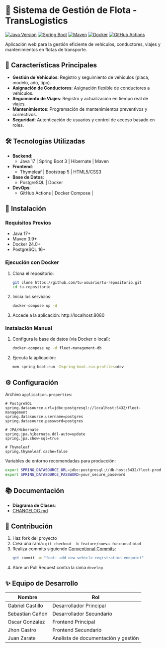 
# 🚚 Sistema de Gestión de Flota - TransLogistics

[![Java Version](https://img.shields.io/badge/Java-17%2B-blue)](https://openjdk.org/)
[![Spring Boot](https://img.shields.io/badge/Spring%20Boot-3.1%2B-brightgreen)](https://spring.io/projects/spring-boot)
[![Maven](https://img.shields.io/badge/Maven-3.9%2B-orange)](https://maven.apache.org/)
[![Docker](https://img.shields.io/badge/Docker-24.0%2B-blue)](https://www.docker.com/)
[![GitHub Actions](https://img.shields.io/badge/GitHub%20Actions-Enabled-brightgreen)](www.github.com/features/actions)


Aplicación web para la gestión eficiente de vehículos, conductores, viajes y mantenimientos en flotas de transporte.

## 🌟 Características Principales
- **Gestión de Vehículos**: Registro y seguimiento de vehículos (placa, modelo, año, tipo).
- **Asignación de Conductores**: Asignación flexible de conductores a vehículos.
- **Seguimiento de Viajes**: Registro y actualización en tiempo real de viajes.
- **Mantenimientos**: Programación de mantenimientos preventivos y correctivos.
- **Seguridad**: Autenticación de usuarios y control de acceso basado en roles.

## 🛠️ Tecnologías Utilizadas
- **Backend**: 
  - Java 17 | Spring Boot 3 | Hibernate | Maven
- **Frontend**: 
  - Thymeleaf | Bootstrap 5 | HTML5/CSS3
- **Base de Datos**: 
  - PostgreSQL | Docker
- **DevOps**: 
  - GitHub Actions | Docker Compose |

## 🚀 Instalación
### Requisitos Previos
- Java 17+
- Maven 3.9+
- Docker 24.0+
- PostgreSQL 16+

### Ejecución con Docker
1. Clona el repositorio:
   ```bash
   git clone https://github.com/tu-usuario/tu-repositorio.git
   cd tu-repositorio
   ```
2. Inicia los servicios:
   ```bash
   docker-compose up -d
   ```
3. Accede a la aplicación: http://localhost:8080

### Instalación Manual
1. Configura la base de datos (via Docker o local):
   ```bash
   docker-compose up -d fleet-management-db
   ```
2. Ejecuta la aplicación:
   ```bash
   mvn spring-boot:run -Dspring-boot.run.profiles=dev
   ```

## ⚙️ Configuración
Archivo `application.properties`:
```properties
# PostgreSQL
spring.datasource.url=jdbc:postgresql://localhost:5432/fleet-management
spring.datasource.username=postgres
spring.datasource.password=postgres

# JPA/Hibernate
spring.jpa.hibernate.ddl-auto=update
spring.jpa.show-sql=true

# Thymeleaf
spring.thymeleaf.cache=false
```

Variables de entorno recomendadas para producción:
```bash
export SPRING_DATASOURCE_URL=jdbc:postgresql://db-host:5432/fleet-prod
export SPRING_DATASOURCE_PASSWORD=your_secure_password
```

## 📚 Documentación
- **Diagrama de Clases**:
- [CHANGELOG.md](CHANGELOG.md) 

## 🤝 Contribución
1. Haz fork del proyecto
2. Crea una rama: `git checkout -b feature/nueva-funcionalidad`
3. Realiza commits siguiendo [Conventional Commits](https://www.conventionalcommits.org/):
   ```bash
   git commit -m "feat: add new vehicle registration endpoint"
   ```
4. Abre un Pull Request contra la rama `develop`


## ✨ Equipo de Desarrollo
| Nombre           | Rol                                 |
|------------------|-------------------------------------|
| Gabriel Castillo | Desarrollador Principal             |
| Sebastian Cañon  | Desarrollador Secundario            |
| Oscar Gonzalez   | Frontend Principal                  |
| Jhon Castro      | Frontend Secundario                 |
| Juan Zarate      | Analista de documentación y gestión |